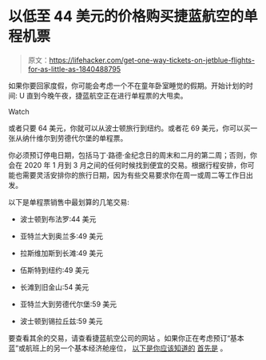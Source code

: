 # 以低至 44 美元的价格购买捷蓝航空的单程机票

> 原文：<https://lifehacker.com/get-one-way-tickets-on-jetblue-flights-for-as-little-as-1840488795>

如果你要回家度假，你可能会考虑一个不在童年卧室睡觉的假期。开始计划的时间: U 直到今晚午夜，捷蓝航空正在进行单程票的大甩卖。

Watch

或者只要 64 美元，你就可以从波士顿旅行到纽约。或者花 69 美元，你可以买一张从纳什维尔到劳德代尔堡的单程票。

你必须预订停电日期，包括马丁·路德·金纪念日的周末和二月的第二周；否则，你会在 2020 年 1 月到 3 月之间的任何时候找到便宜的交易。根据行程安排，你可能也需要灵活安排你的旅行日期，因为有些交易要求你在周一或周二等工作日出发。

以下是单程票销售中最划算的几笔交易:

*   波士顿到布法罗:44 美元
*   亚特兰大到奥兰多:49 美元
*   拉斯维加斯到长滩:49 美元
*   伍斯特到纽约:49 美元

*   长滩到旧金山:54 美元
*   亚特兰大到劳德代尔堡:59 美元
*   波士顿到锡拉丘兹:59 美元

要查看其余的交易，请查看捷蓝航空公司的网站 。如果你正在考虑预订“基本蓝”或航班上的另一个基本经济舱座位， [以下是你应该知道的](https://lifehacker.com/are-basic-economy-seats-ever-worth-it-1840151394) [首先是](https://lifehacker.com/are-basic-economy-seats-ever-worth-it-1840151394) 。